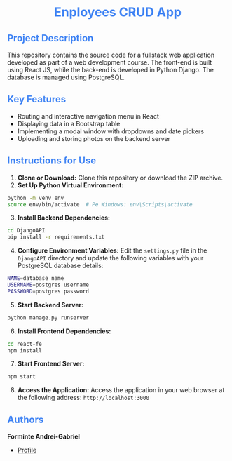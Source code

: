 <h1 align="center" style="color: #4285F4"> Enployees CRUD App </h1>

## <span style="color: #4285F4"> Project Description

This repository contains the source code for a fullstack web application developed as part of a web development course. The front-end is built using React JS, while the back-end is developed in Python Django. The database is managed using PostgreSQL.

## <span style="color: #4285F4"> Key Features

- Routing and interactive navigation menu in React
- Displaying data in a Bootstrap table
- Implementing a modal window with dropdowns and date pickers
- Uploading and storing photos on the backend server

## <span style="color: #4285F4"> Instructions for Use

1. **Clone or Download:** Clone this repository or download the ZIP archive.
2. **Set Up Python Virtual Environment:**
```bash
python -m venv env
source env/bin/activate  # Pe Windows: env\Scripts\activate
```
3. **Install Backend Dependencies:**
```bash
cd DjangoAPI
pip install -r requirements.txt
```
4. **Configure Environment Variables:** Edit the `settings.py` file in the `DjangoAPI` directory and update the following variables with your PostgreSQL database details:
```bash
NAME=database name
USERNAME=postgres username
PASSWORD=postgres password
```
5. **Start Backend Server:**
```bash
python manage.py runserver
```
6. **Install Frontend Dependencies:**
```bash
cd react-fe
npm install
```
7. **Start Frontend Server:**
```bash
npm start
```
8. **Access the Application:** Access the application in your web browser at the following address: `http://localhost:3000`




## <span style="color: #4285F4"> Authors

**Forminte Andrei-Gabriel**

- [Profile](https://github.com/andrey100f)

